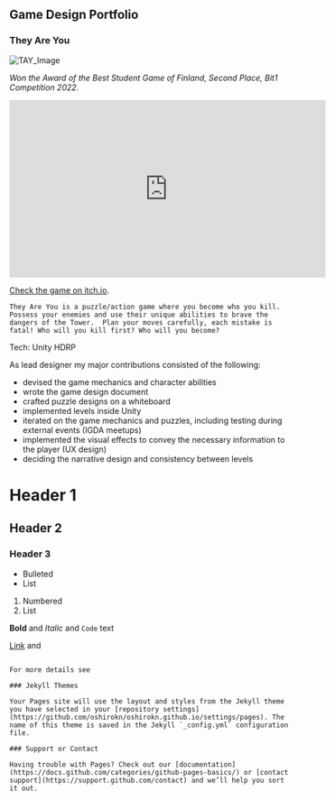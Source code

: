 ## Game Design Portfolio

### They Are You

![TAY_Image](https://img.itch.zone/aW1nLzg5NDE2ODcucG5n/original/43cbZe.png)

_Won the Award of the Best Student Game of Finland, Second Place, Bit1 Competition 2022._

<iframe width="560" height="315" src="https://www.youtube.com/watch?v=0RCS__MLQj4" frameborder="0" allow="autoplay; encrypted-media" allowfullscreen></iframe> 

[Check the game on itch.io]([https://docs.github.com/en/github/writing-on-github/getting-started-with-writing-and-formatting-on-github/basic-writing-and-formatting-syntax](https://aalto-gamedesign.itch.io/they-are-you)).

``They Are You is a puzzle/action game where you become who you kill. Possess your enemies and use their unique abilities to brave the dangers of the Tower. 
Plan your moves carefully, each mistake is fatal! Who will you kill first? Who will you become?``

Tech: Unity HDRP

As lead designer my major contributions consisted of the following:
- devised the game mechanics and character abilities
- wrote the game design document
- crafted puzzle designs on a whiteboard
- implemented levels inside Unity
- iterated on the game mechanics and puzzles, including testing during external events (IGDA meetups)
- implemented the visual effects to convey the necessary information to the player (UX design)
- deciding the narrative design and consistency between levels

# Header 1
## Header 2
### Header 3

- Bulleted
- List

1. Numbered
2. List

**Bold** and _Italic_ and `Code` text

[Link](url) and 
```

For more details see 

### Jekyll Themes

Your Pages site will use the layout and styles from the Jekyll theme you have selected in your [repository settings](https://github.com/oshirokn/oshirokn.github.io/settings/pages). The name of this theme is saved in the Jekyll `_config.yml` configuration file.

### Support or Contact

Having trouble with Pages? Check out our [documentation](https://docs.github.com/categories/github-pages-basics/) or [contact support](https://support.github.com/contact) and we’ll help you sort it out.
